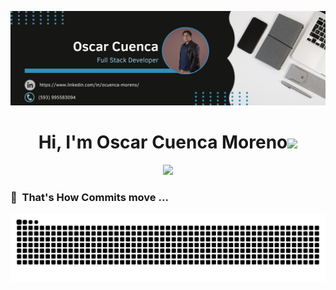 ![Mi Banner](https://github.com/CuencaOscar/CuencaOscar/blob/master/assets/banner.png)

<!-- Saludo -->
<h1 align="center"><b>Hi, I'm Oscar Cuenca Moreno</b><img src="https://media.giphy.com/media/hvRJCLFzcasrR4ia7z/giphy.gif" width="35"></h1>
<!--  -->
<p align="center">
  <a href="https://github.com/DenverCoder1/readme-typing-svg"><img src="https://readme-typing-svg.herokuapp.com?font=Time+New+Roman&color=cyan&size=25&center=true&vCenter=true&width=600&height=100&lines=Welcome+to+my+GitHub+profile!;Full+Stack+Developer;Python+Enthusiast;Continuous+Learner;Let's+collaborate+and+innovate!"></a>
</p>

### 🐍 &nbsp;That's How Commits move ...

<picture>
  <source media="(prefers-color-scheme: dark)" srcset="https://raw.githubusercontent.com/CuencaOscar/CuencaOscar/master/dist/github-contribution-grid-snake-dark.svg" />
  <source media="(prefers-color-scheme: light)" srcset="https://raw.githubusercontent.com/CuencaOscar/CuencaOscar/master/dist/github-contribution-grid-snake.svg" />
  <img alt="github-snake" src="https://raw.githubusercontent.com/CuencaOscar/CuencaOscar/master/dist/github-contribution-grid-snake.svg" />
</picture>





<!-- <br> -->




<!-- ## Hi there 👋 -->

<!--
**CuencaOscar/CuencaOscar** is a ✨ _special_ ✨ repository because its `README.md` (this file) appears on your GitHub profile.

Here are some ideas to get you started:

- 🔭 I’m currently working on ...
- 🌱 I’m currently learning ...
- 👯 I’m looking to collaborate on ...
- 🤔 I’m looking for help with ...
- 💬 Ask me about ...
- 📫 How to reach me: ...
- 😄 Pronouns: ...
- ⚡ Fun fact: ...
-->
